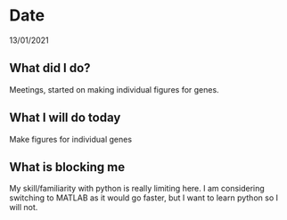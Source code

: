 # Date 
13/01/2021
## **What did I do?**
Meetings, started on making individual figures for genes.
## **What I will do today**
Make figures for individual genes
## **What is blocking me**
My skill/familiarity with python is really limiting here. I am considering switching to MATLAB as it would go faster, but I want to learn python so I will not.